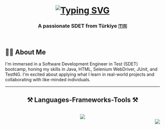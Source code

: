 <h1 align="center">
  <a href="https://git.io/typing-svg">
    <img src="https://readme-typing-svg.demolab.com?font=Righteous&size=35&duration=4000&pause=1000&color=49C300&center=true&vCenter=true&random=false&width=500&height=70&lines=Hi+There!%F0%9F%91%8B;I'm+Mehmet+%C3%96zcan+Say%C4%B1%C5%9F" alt="Typing SVG" />
  </a>
</h1>
<h3 align="center">A passionate SDET from Türkiye 🇹🇷</h3>
<br/>

## 👨‍💻 About Me
I'm immersed in a Software Development Engineer in Test (SDET) bootcamp, honing my skills in Java, HTML, Selenium WebDriver, JUnit, and TestNG. I'm excited about applying what I learn in real-world projects and collaborating with like-minded individuals.
<hr/>

<h2 align="center">⚒️ Languages-Frameworks-Tools ⚒️</h2>
<br/>
<div align="center">
  <a href="https://skillicons.dev">
    <img src="https://skillicons.dev/icons?i=java,html,css,selenium,git,github,idea,discord,notion"/><br>
  </a>
</div>
<img align="right" src="https://visitor-badge.laobi.icu/badge?page_id=ozcansayis.ozcansayis" />
